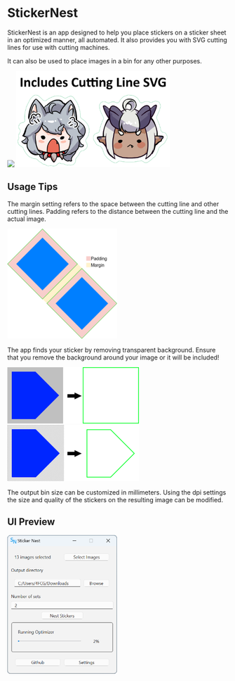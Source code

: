 # StickerNest

StickerNest is an app designed to help you place stickers on a sticker sheet in an optimized manner, all automated. It also provides you with SVG cutting lines for use with cutting machines.

It can also be used to place images in a bin for any other purposes.

<img src="./imgs/example.png" width="400">

<img src="./imgs/cutlines.png" width="350">

## Usage Tips
The margin setting refers to the space between the cutting line and other cutting lines. Padding refers to the distance between the cutting line and the actual image.

<img src="./imgs/margin_padding.png" width="250">

The app finds your sticker by removing transparent background. Ensure that you remove the background around your image or it will be included!

<img src="./imgs/bg_conversion.png" width="300">
<img src="./imgs/transparent_no_bg_conversion.png" width="300">

The output bin size can be customized in millimeters. Using the dpi settings the size and quality of the stickers on the resulting image can be modified.

## UI Preview
<img src="./imgs/app_interface.png" width="250">
